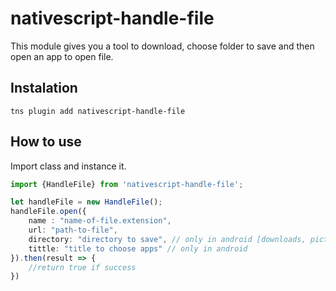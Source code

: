 # nativescript-handle-file

This module gives you a tool to download, choose folder to save and then open an app to open file.

## Instalation

```
tns plugin add nativescript-handle-file
```

## How to use
Import class and instance it.

```typescript
import {HandleFile} from 'nativescript-handle-file';

let handleFile = new HandleFile();
handleFile.open({
    name : "name-of-file.extension",
    url: "path-to-file",
    directory: "directory to save", // only in android [downloads, pictures, movies, music]
    tittle: "title to choose apps" // only in android
}).then(result => {
    //return true if success
})
```
